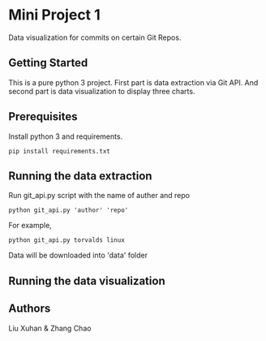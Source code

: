 # Mini Project 1

Data visualization for commits on certain Git Repos. 

## Getting Started

This is a pure python 3 project. First part is data extraction via Git API.
And second part is data visualization to display three charts.

## Prerequisites

Install python 3 and requirements.

```
pip install requirements.txt
```

## Running the data extraction
Run git_api.py script with the name of auther and repo

```
python git_api.py 'author' 'repo'
```
For example,
```
python git_api.py torvalds linux
```

Data will be downloaded into 'data' folder

## Running the data visualization

## Authors

Liu Xuhan & Zhang Chao